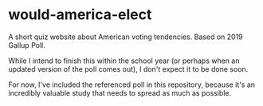 # would-america-elect
A short quiz website about American voting tendencies. Based on 2019 Gallup Poll.

While I intend to finish this within the school year (or perhaps when an updated version of the poll comes out), I don't expect it to be done soon. 

For now, I've included the referenced poll in this repository, because it's an incredibly valuable study that needs to spread as much as possible. 
